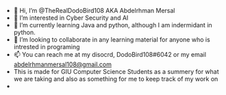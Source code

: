 - 👋 Hi, I’m @TheRealDodoBird108 AKA Abdelrhman Mersal
- 👀 I’m interested in Cyber Security and AI
- 🌱 I’m currently learning Java and python, although I am indermidant in python.
- 💞️ I’m looking to collaborate in any learning material for anyone who is intrested in programing
- 📫 You can reach me at my disocrd, DodoBird108#6042 or my email abdelrhmanmersal108@gmail.com
- This is made for GIU Computer Science Students as a summery for what we are taking and also as something for me to keep track of my work on
-
